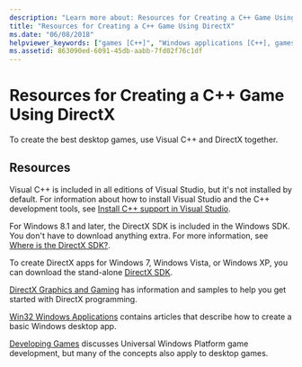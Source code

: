 ```yaml
---
description: "Learn more about: Resources for Creating a C++ Game Using DirectX"
title: "Resources for Creating a C++ Game Using DirectX"
ms.date: "06/08/2018"
helpviewer_keywords: ["games [C++]", "Windows applications [C++], games", "DirectX [C++]"]
ms.assetid: 863090ed-6091-45db-aabb-7fd02f76c1df
---
```

# Resources for Creating a C++ Game Using DirectX

To create the best desktop games, use Visual C++ and DirectX together.

## Resources

Visual C++ is included in all editions of Visual Studio, but it's not installed by default. For information about how to install Visual Studio and the C++ development tools, see [Install C++ support in Visual Studio](../build/vscpp-step-0-installation.md).

For Windows 8.1 and later, the DirectX SDK is included in the Windows SDK. You don't have to download anything extra. For more information, see [Where is the DirectX SDK?](/windows/win32/directx-sdk--august-2009-).

To create DirectX apps for Windows 7, Windows Vista, or Windows XP, you can download the stand-alone [DirectX SDK](https://download.cnet.com/DirectX-Software-Development-Kit-June-2010/3000-2069_4-75453831.html).

[DirectX Graphics and Gaming](/windows/win32/directx) has information and samples to help you get started with DirectX programming.

[Win32 Windows Applications](./desktop-applications-visual-cpp.md) contains articles that describe how to create a basic Windows desktop app.

[Developing Games](/windows/uwp/gaming/getting-started) discusses Universal Windows Platform game development, but many of the concepts also apply to desktop games.
